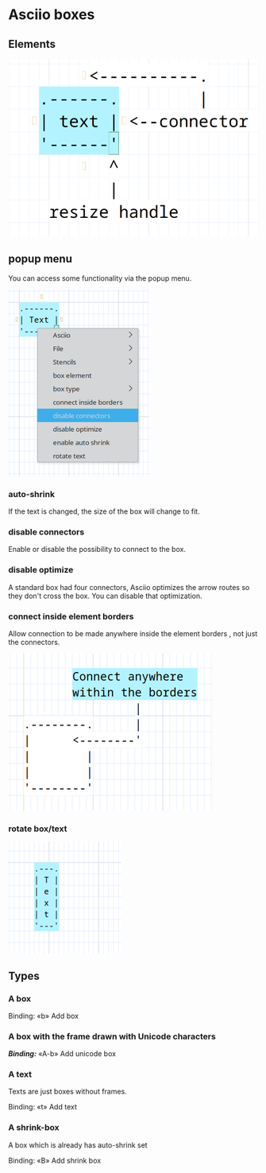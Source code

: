 # Asciio boxes

## Elements

![connector resize-handle](connector_resize_handle.png)

## popup menu

You can access some functionality via the popup menu.

![popup menu](box_popup_menu.png)

### auto-shrink

If the text is changed, the size of the box will change to fit.

### disable connectors

Enable or disable the possibility to connect to the box.

### disable optimize

A standard box had four connectors, Asciio optimizes the arrow routes so they don't cross the box. You can disable that optimization.



### connect inside element borders

Allow connection to be made anywhere inside the element borders , not just the connectors.

![border_connect](border_connect.png)

### rotate box/text

![rotated](box_rotated.png)

## Types

### A box

Binding: «b»                Add box

### A box with the frame drawn with Unicode characters

***Binding:*** «A-b»              Add unicode box


### A text

Texts are just boxes without frames.

Binding: «t»                Add text

### A shrink-box 

A box which is already has auto-shrink set

Binding: «B»                Add shrink box


